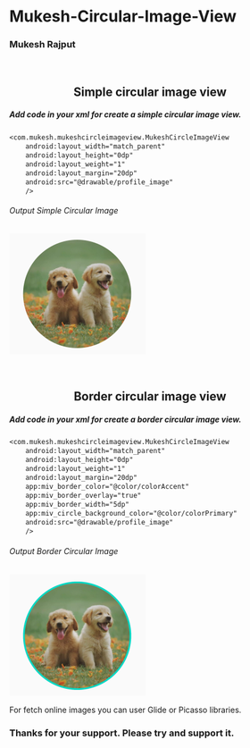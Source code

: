 # Mukesh-Circular-Image-View
<h3> Mukesh Rajput </h3>
</br>
<h2><center>Simple circular image view</center></h2>

<h5>Add code in your xml for create a simple circular image view.</h5>

    <com.mukesh.mukeshcircleimageview.MukeshCircleImageView
        android:layout_width="match_parent"
        android:layout_height="0dp"
        android:layout_weight="1"
        android:layout_margin="20dp"
        android:src="@drawable/profile_image"
        />

<h6>Output Simple Circular Image</h6>

![MukeshCircleImageView](https://github.com/rajputmukesh748/Mukesh-Circular-Image-View/blob/main/Circular%20Image%20View.png)

</br>
<h2><center>Border circular image view</center></h2>

<h5>Add code in your xml for create a border circular image view.</h5>

    <com.mukesh.mukeshcircleimageview.MukeshCircleImageView
        android:layout_width="match_parent"
        android:layout_height="0dp"
        android:layout_weight="1"
        android:layout_margin="20dp"
        app:miv_border_color="@color/colorAccent"
        app:miv_border_overlay="true"
        app:miv_border_width="5dp"
        app:miv_circle_background_color="@color/colorPrimary"
        android:src="@drawable/profile_image"
        />
        
        
<h6>Output Border Circular Image</h6>

![MukeshCircleImageView](https://github.com/rajputmukesh748/Mukesh-Circular-Image-View/blob/main/Border%20Circular%20Image%20View.png)


<p>For fetch online images you can user Glide or Picasso libraries.</p>

<b><h3>Thanks for your support. Please try and support it.</h3></b>
